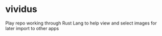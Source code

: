 # vividus
Play repo working through Rust Lang to help view and select images for later import to other apps

